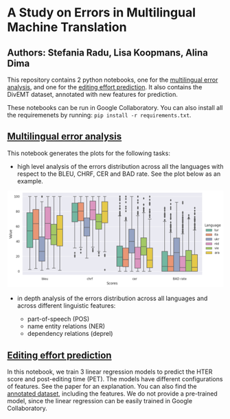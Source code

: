# A Study on Errors in Multilingual Machine Translation

## Authors: Stefania Radu, Lisa Koopmans, Alina Dima

This repository contains 2 python notebooks, one for the [multilingual error analysis](Error_analysis.ipynb), and one for the [editing effort prediction](Editing_effort_prediction.ipynb). It also contains the DivEMT dataset, annotated with new features for prediction.

These notebooks can be run in Google Collaboratory. You can also install all the requiremenets by running: `pip install -r requirements.txt`.


## [Multilingual error analysis](Error_analysis.ipynb)

This notebook generates the plots for the following tasks:

- high level analysis of the errors distribution across all the languages with respect to the BLEU, CHRF, CER and BAD rate. See the plot below as an example.

![high level analysis of the errors distribution](error_distrib.png)

- in depth analysis of the errors distribution across all languages and across different linguistic features:

    - part-of-speech (POS)
    - name entity relations (NER)
    - dependency relations (deprel)


## [Editing effort prediction](Editing_effort_prediction.ipynb)

In this notebook, we train 3 linear regression models to predict the HTER score and post-editing time (PET). The models have different configurations of features. See the paper for an explanation. You can also find the [annotated dataset](dataset_with_features.csv), including the features. We do not provide a pre-trained model, since the linear regression can be easily trained in Google Collaboratory.